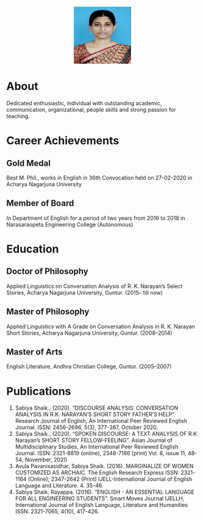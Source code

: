 <p align="center">
  <img width="150" height="150" src="https://github.com/sabiyashaik/Profile/blob/main/picture.jpg">
</p>

# About 
Dedicated enthusiastic, individual with outstanding academic, communication, organizational, people skills and strong passion for teaching.

# Career Achievements
## Gold Medal 
Best M. Phil., works in English in 36th Convocation held on 27-02-2020 in Acharya Nagarjuna University
## Member of Board 
In Department of English for a period of two years from 2016 to 2018 in Narasaraopeta Engineering College (Autonomous)

# Education
## Doctor of Philosophy
Applied Linguistics on Conversation Analysis of R. K. Narayan’s Select Stories, Acharya Nagarjuna University, Guntur. (2015– till now)

## Master of Philosophy
Applied Linguistics with A Grade on Conversation Analysis in R. K. Narayan Short Stories, Acharya Nagarjuna University, Guntur. (2008–2014)

## Master of Arts
English Literature, Andhra Christian College, Guntur. (2005–2007)

# Publications
1. Sabiya Shaik., (2020). “DISCOURSE ANALYSIS: CONVERSATION ANALYSIS IN R.K. NARAYAN’S SHORT STORY FATHER’S HELP”. Research Journal of English, An International Peer Reviewed
English Journal. ISSN: 2456-2696, 5(3), 377-387, October 2020.
2. Sabiya Shaik., (2020). “SPOKEN DISCOURSE: A TEXT ANALYSIS OF R.K Narayan’s SHORT STORY FELLOW-FEELING”. Asian Journal of Multidisciplinary Studies, An International Peer
Reviewed English Journal. ISSN: 2321-8819 (online), 2348-7186 (print) Vol. 8, issue 11, 48-54, November, 2020
3. Avula Pavanisasidhar, Sabiya Shaik. (2016). MARGINALIZE OF WOMEN CUSTOMIZED AS ARCHAIC. The English Research Express ISSN: 2321-1164 (Online); 2347-2642 (Print)
IJELL-International Journal of English Language and Literature. 4. 35-46.
4. Sabiya Shaik, Rayappa. (2016). “ENGLISH - AN ESSENTIAL LANGUAGE FOR ALL ENGINEERING STUDENTS”. Smart Moves Journal IJELLH, International Journal of English Language,
Literature and Humanities ISSN: 2321-7065, 4(10), 417-426.
